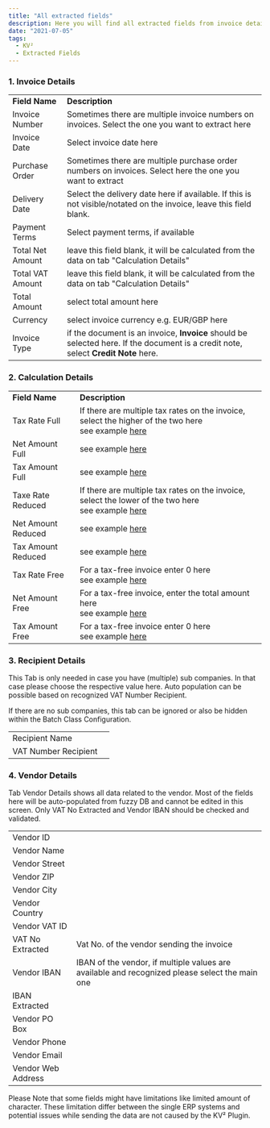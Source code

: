 ```yaml
---
title: "All extracted fields"
description: Here you will find all extracted fields from invoice details, calculation details and recipient details to vendor details.
date: "2021-07-05"
tags:
  - KV²
  - Extracted Fields 
---
```


### 1\. Invoice Details

<table><tbody><tr><td><strong>Field Name</strong></td><td><strong>Description</strong></td></tr><tr><td>Invoice Number</td><td>Sometimes there are multiple invoice numbers on invoices. Select the one you want to extract here</td></tr><tr><td>Invoice Date</td><td>Select invoice date here</td></tr><tr><td>Purchase Order</td><td>Sometimes there are multiple purchase order numbers on invoices. Select here the one you want to extract</td></tr><tr><td>Delivery Date</td><td>Select the delivery date here if available. If this is not visible/notated on the invoice, leave this field blank.</td></tr><tr><td>Payment Terms</td><td><span class="has-inline-color has-black-color">Select payment terms, if available</span></td></tr><tr><td>Total Net Amount</td><td>leave this field blank, it will be calculated from the data on tab "Calculation Details"</td></tr><tr><td>Total VAT Amount</td><td>leave this field blank, it will be calculated from the data on tab "Calculation Details"</td></tr><tr><td>Total Amount</td><td>select total amount here</td></tr><tr><td>Currency</td><td>select invoice currency e.g. EUR/GBP here</td></tr><tr><td>Invoice Type</td><td>if the document is an invoice, <strong>Invoice</strong> should be selected here. If the document is a credit note, select <strong>Credit Note</strong> here.</td></tr></tbody></table>

### 2\. Calculation Details

<table><tbody><tr><td><strong>Field Name</strong></td><td><strong>Description</strong></td></tr><tr><td>Tax Rate Full</td><td>If there are multiple tax rates on the invoice, select the higher of the two here<br>see example <a href="/kv2/how-to-deal-with-different-vat-amounts/">here</a><br></td></tr><tr><td>Net Amount Full</td><td>see example <a href="/kv2/how-to-deal-with-different-vat-amounts/">here</a><br></td></tr><tr><td>Tax Amount Full</td><td>see example <a href="/kv2/how-to-deal-with-different-vat-amounts/">here</a><br></td></tr><tr><td>Taxe Rate Reduced</td><td>If there are multiple tax rates on the invoice, select the lower of the two here<br>see example <a href="/kv2/how-to-deal-with-different-vat-amounts/">here</a><br></td></tr><tr><td>Net Amount Reduced</td><td>see example <a href="/kv2/how-to-deal-with-different-vat-amounts/">here</a><br></td></tr><tr><td>Tax Amount Reduced</td><td>see example <a href="/kv2/how-to-deal-with-different-vat-amounts/">here</a><br></td></tr><tr><td>Tax Rate Free</td><td>For a tax-free invoice enter 0 here<br>see example <a href="/kv2/how-to-deal-with-different-vat-amounts/">here</a><br></td></tr><tr><td>Net Amount Free</td><td>For a tax-free invoice, enter the total amount here<br>see example <a href="/kv2/how-to-deal-with-different-vat-amounts/">here</a><br></td></tr><tr><td>Tax Amount Free</td><td>For a tax-free invoice enter 0 here<br>see example <a href="/kv2/how-to-deal-with-different-vat-amounts/">here</a><br></td></tr></tbody></table>

### 3\. Recipient Details

This Tab is only needed in case you have (multiple) sub companies. In that case please choose the respective value here. Auto population can be possible based on recognized VAT Number Recipient.

If there are no sub companies, this tab can be ignored or also be hidden within the Batch Class Configuration.

<table><tbody><tr><td>Recipient Name</td><td></td></tr><tr><td>VAT Number Recipient</td><td></td></tr></tbody></table>

### 4\. Vendor Details

  
Tab Vendor Details shows all data related to the vendor. Most of the fields here will be auto-populated from fuzzy DB and cannot be edited in this screen. Only VAT No Extracted and Vendor IBAN should be checked and validated.

<table><tbody><tr><td>Vendor ID</td><td></td></tr><tr><td>Vendor Name</td><td></td></tr><tr><td>Vendor Street</td><td></td></tr><tr><td>Vendor ZIP</td><td></td></tr><tr><td>Vendor City</td><td></td></tr><tr><td>Vendor Country</td><td></td></tr><tr><td>Vendor VAT ID</td><td></td></tr><tr><td>VAT No Extracted</td><td>Vat No. of the vendor sending the invoice</td></tr><tr><td>Vendor IBAN</td><td>IBAN of the vendor, if multiple values are available and recognized please select the main one</td></tr><tr><td>IBAN Extracted</td><td></td></tr><tr><td>Vendor PO Box</td><td></td></tr><tr><td>Vendor Phone</td><td></td></tr><tr><td>Vendor Email</td><td></td></tr><tr><td>Vendor Web Address</td><td></td></tr></tbody></table>

Please Note that some fields might have limitations like limited amount of character. These limitation differ between the single ERP systems and potential issues while sending the data are not caused by the KV² Plugin.
